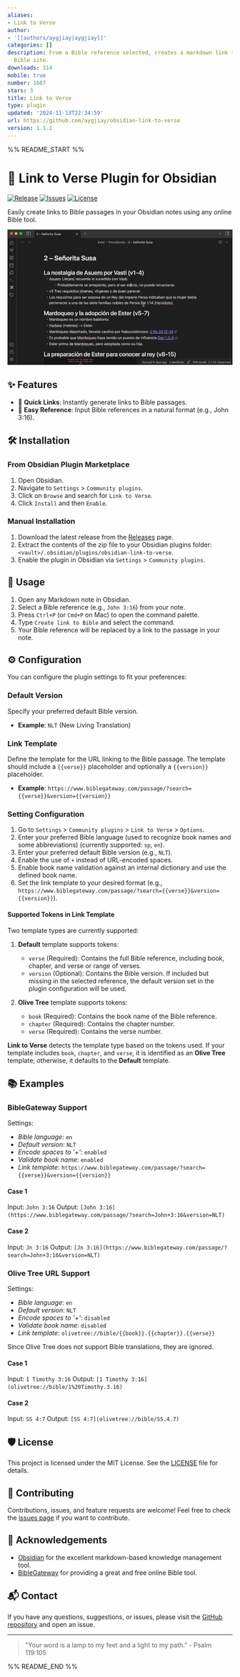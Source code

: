 ```yaml
---
aliases:
- Link to Verse
author:
- '[[authors/aygjiay|aygjiay]]'
categories: []
description: From a Bible reference selected, creates a markdown link to a configured
  Bible site.
downloads: 314
mobile: true
number: 1687
stars: 3
title: Link to Verse
type: plugin
updated: '2024-11-13T22:34:59'
url: https://github.com/aygjiay/obsidian-link-to-verse
version: 1.1.1
---
```


%% README_START %%

# 📖 Link to Verse Plugin for Obsidian

[![Release](https://img.shields.io/github/release/aygjiay/obsidian-link-to-verse.svg)](https://github.com/aygjiay/obsidian-link-to-verse/releases)
[![Issues](https://img.shields.io/github/issues/aygjiay/obsidian-link-to-verse.svg)](https://github.com/aygjiay/obsidian-link-to-verse/issues)
[![License](https://img.shields.io/github/license/aygjiay/obsidian-link-to-verse.svg)](https://github.com/aygjiay/obsidian-link-to-verse/blob/main/LICENSE)

Easily create links to Bible passages in your Obsidian notes using any online Bible tool.

![Demo](https://raw.githubusercontent.com/aygjiay/obsidian-link-to-verse/HEAD/demo.gif)

## ✨ Features

- 🔗 **Quick Links**: Instantly generate links to Bible passages.
- 📖 **Easy Reference**: Input Bible references in a natural format (e.g., John 3:16).

## 🛠 Installation

### From Obsidian Plugin Marketplace

1. Open Obsidian.
2. Navigate to `Settings` > `Community plugins`.
3. Click on `Browse` and search for `Link to Verse`.
4. Click `Install` and then `Enable`.

### Manual Installation

1. Download the latest release from the [Releases](https://github.com/aygjiay/obsidian-link-to-verse/releases) page.
2. Extract the contents of the zip file to your Obsidian plugins folder: `<vault>/.obsidian/plugins/obsidian-link-to-verse`.
3. Enable the plugin in Obsidian via `Settings` > `Community plugins`.

## 🚀 Usage

1. Open any Markdown note in Obsidian.
2. Select a Bible reference (e.g., `John 3:16`) from your note.
3. Press `Ctrl+P` (or `Cmd+P` on Mac) to open the command palette.
4. Type `Create link to Bible` and select the command.
5. Your Bible reference will be replaced by a link to the passage in your note.

## ⚙️ Configuration

You can configure the plugin settings to fit your preferences:

### Default Version

Specify your preferred default Bible version.

- **Example**: `NLT` (New Living Translation)

### Link Template

Define the template for the URL linking to the Bible passage. The template should include a `{{verse}}` placeholder and optionally a `{{version}}` placeholder.

- **Example**: `https://www.biblegateway.com/passage/?search={{verse}}&version={{version}}`

### Setting Configuration

1. Go to `Settings` > `Community plugins` > `Link to Verse` > `Options`.
2. Enter your preferred Bible language (used to recognize book names and some abbreviations) (currently supported: `sp`, `en`).
3. Enter your preferred default Bible version (e.g., `NLT`).
4. Enable the use of `+` instead of URL-encoded spaces.
5. Enable book name validation against an internal dictionary and use the defined book name.
6. Set the link template to your desired format (e.g., `https://www.biblegateway.com/passage/?search={{verse}}&version={{version}}`).

#### Supported Tokens in Link Template

Two template types are currently supported:

1. **Default** template supports tokens:
    - `verse` (Required): Contains the full Bible reference, including book, chapter, and verse or range of verses.
    - `version` (Optional): Contains the Bible version. If included but missing in the selected reference, the default version set in the plugin configuration will be used.

2. **Olive Tree** template supports tokens:
    - `book` (Required): Contains the book name of the Bible reference.
    - `chapter` (Required): Contains the chapter number.
    - `verse` (Required): Contains the verse number.

**Link to Verse** detects the template type based on the tokens used. If your template includes `book`, `chapter`, and `verse`, it is identified as an **Olive Tree** template; otherwise, it defaults to the **Default** template.

## 📚 Examples

### BibleGateway Support

Settings:
- *Bible language*: `en`
- *Default version*: `NLT`
- *Encode spaces to '+'*: `enabled`
- *Validate book name*: `enabled`
- *Link template*: `https://www.biblegateway.com/passage/?search={{verse}}&version={{version}}`

#### Case 1

Input: `John 3:16`
Output: `[John 3:16](https://www.biblegateway.com/passage/?search=John+3:16&version=NLT)`

#### Case 2

Input: `Jn 3:16`
Output: `[Jn 3:16](https://www.biblegateway.com/passage/?search=John+3:16&version=NLT)`

### Olive Tree URL Support

Settings:
- *Bible language*: `en`
- *Default version*: `NLT`
- *Encode spaces to '+'*: `disabled`
- *Validate book name*: `disabled`
- *Link template*: `olivetree://bible/{{book}}.{{chapter}}.{{verse}}`

Since Olive Tree does not support Bible translations, they are ignored.

#### Case 1

Input: `1 Timothy 3:16`
Output: `[1 Timothy 3:16](olivetree://bible/1%20Timothy.3.16)`

#### Case 2

Input: `SS 4:7`
Output: `[SS 4:7](olivetree://bible/SS.4.7)`

## 🛡️ License

This project is licensed under the MIT License. See the [LICENSE](LICENSE) file for details.

## 🤝 Contributing

Contributions, issues, and feature requests are welcome! Feel free to check the [issues page](https://github.com/aygjiay/obsidian-link-to-verse/issues) if you want to contribute.

## 🙏 Acknowledgements

- [Obsidian](https://obsidian.md) for the excellent markdown-based knowledge management tool.
- [BibleGateway](https://www.biblegateway.com) for providing a great and free online Bible tool.

## 📬 Contact

If you have any questions, suggestions, or issues, please visit the [GitHub repository](https://github.com/aygjiay/obsidian-link-to-verse) and open an issue.

---

> "Your word is a lamp to my feet and a light to my path." - Psalm 119:105


%% README_END %%